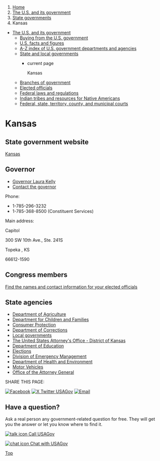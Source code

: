 1. [Home](/)
2. [The U.S. and its government](/about-the-us)
3. [State governments](/state-governments)
4. Kansas

* [The U.S. and its government](/about-the-us)
  + [Buying from the U.S. government](/buy-from-government)
  + [U.S. facts and figures](/facts-figures)
  + [A-Z index of U.S. government departments and agencies](/agency-index)
  + [State and local governments](/state-local-governments)
    - current page

      Kansas
  + [Branches of government](/branches-of-government)
  + [Elected officials](/elected-officials)
  + [Federal laws and regulations](/laws-and-regulations)
  + [Indian tribes and resources for Native Americans](/tribes)
  + [Federal, state, territory, county, and municipal courts](/courts)

Kansas
======

State government website
------------------------

[Kansas](https://portal.kansas.gov/)

Governor
--------

* [Governor Laura Kelly](https://governor.kansas.gov/)
* [Contact the governor](https://governor.kansas.gov/contact/)

Phone:

* 1-785-296-3232
* 1-785-368-8500 (Constituent Services)

Main address:

Capitol
  

300 SW 10th Ave., Ste. 241S
  

Topeka
,
KS

66612-1590

Congress members
----------------

[Find the names and contact information for your elected officials](/elected-officials)

State agencies
--------------

* [Department of Agriculture](https://www.agriculture.ks.gov/)
* [Department for Children and Families](https://www.dcf.ks.gov/Pages/default.aspx)
* [Consumer Protection](https://www.ag.ks.gov/in-your-corner-kansas/home)
* [Department of Corrections](https://www.doc.ks.gov/)
* [Local governments](https://www.kansascounties.org/resources/county-websites)
* [The United States Attorney's Office - District of Kansas](https://www.justice.gov/usao-ks)
* [Department of Education](https://www.ksde.org/)
* [Elections](https://sos.ks.gov/elections/elections.html)
* [Division of Emergency Management](https://www.kansastag.gov/101/KDEM)
* [Department of Health and Environment](https://www.kdhe.ks.gov/)
* [Motor Vehicles](https://www.ksrevenue.gov/dovindex.html)
* [Office of the Attorney General](https://www.ag.ks.gov/)

SHARE THIS PAGE:

[![Facebook](/themes/custom/usagov/images/social-media-icons/Facebook_Icon.svg)](https://www.facebook.com/sharer/sharer.php?u=https://www.usa.gov/states/kansas&v=3)
[![X Twitter USAGov](/themes/custom/usagov/images/social-media-icons/X_Twitter_Icon.svg?version=2)](https://twitter.com/intent/tweet?source=webclient&text=https://www.usa.gov/states/kansas)
[![Email](/themes/custom/usagov/images/social-media-icons/Email_Icon.svg?version=2)](mailto:?subject=https://www.usa.gov/states/kansas)

Have a question?
----------------

Ask a real person any government-related question for free. They will get you the answer or let you know where to find it.

[![talk icon](/themes/custom/usagov/images/ICONS_talk.png)
Call USAGov](/phone)

[![chat icon](/themes/custom/usagov/images/ICONS_chat.png)
Chat with USAGov](/chat)

[Top](#main-content)